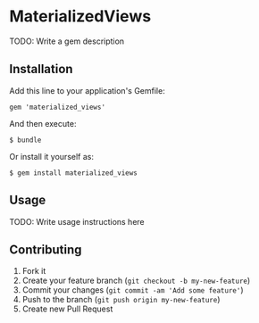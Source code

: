 # MaterializedViews

TODO: Write a gem description

## Installation

Add this line to your application's Gemfile:

    gem 'materialized_views'

And then execute:

    $ bundle

Or install it yourself as:

    $ gem install materialized_views

## Usage

TODO: Write usage instructions here

## Contributing

1. Fork it
2. Create your feature branch (`git checkout -b my-new-feature`)
3. Commit your changes (`git commit -am 'Add some feature'`)
4. Push to the branch (`git push origin my-new-feature`)
5. Create new Pull Request

